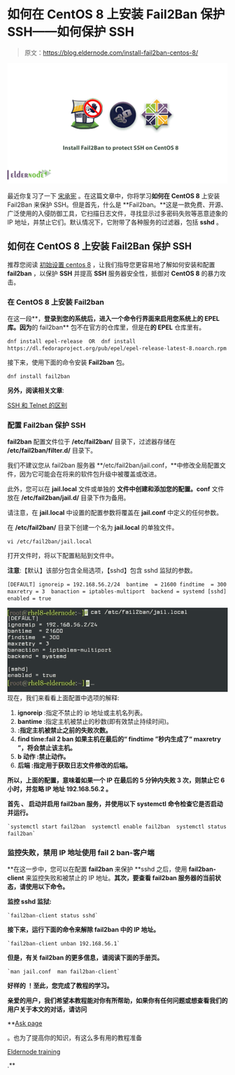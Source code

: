 # 如何在 CentOS 8 上安装 Fail2Ban 保护 SSH——如何保护 SSH

> 原文：<https://blog.eldernode.com/install-fail2ban-centos-8/>

![How to install Fail2Ban to protect SSH on CentOS 8](img/5b7c63f9d76101bd9a75627b3d0d8038.png)

最近你复习了一下 [宋承宪](https://eldernode.com/set-up-ssh-keys-on-centos-8/) 。在这篇文章中，你将学习**如何在 CentOS 8** 上安装 Fail2Ban 来保护 SSH。但是首先，什么是 **Fail2ban。**这是一款免费、开源、广泛使用的入侵防御工具，它扫描日志文件，寻找显示过多密码失败等恶意迹象的IP 地址，并禁止它们。默认情况下，它附带了各种服务的过滤器，包括 **sshd** 。

## 如何在 CentOS 8 上安装 Fail2Ban 保护 SSH

推荐您阅读 [初始设置 centos 8](https://eldernode.com/initial-set-up-centos-8/) ，让我们指导您更容易地了解如何安装和配置 **fail2ban** ，以保护 **SSH** 并提高 **SSH** 服务器安全性，抵御对 **CentOS 8** 的暴力攻击。

### 在 CentOS 8 上安装 Fail2ban

在这一段**，**登录到您的系统后，进入一个命令行界面来启用您系统上的 EPEL 库。因为**的 fail2ban** 包不在官方的仓库里，但是在**的 EPEL** 仓库里有。

```
dnf install epel-release  OR  dnf install https://dl.fedoraproject.org/pub/epel/epel-release-latest-8.noarch.rpm
```

接下来，使用下面的命令安装 **Fail2ban** 包。

```
dnf install fail2ban 
```

**另外，阅读相关文章**:

[SSH 和 Telnet 的区别](https://eldernode.com/difference-between-ssh-and-telnet/)

### 配置 Fail2ban 保护 SSH

**fail2ban** 配置文件位于 **/etc/fail2ban/** 目录下，过滤器存储在 **/etc/fail2ban/filter.d/** 目录下。

我们不建议您从 fail2ban 服务器 **/etc/fail2ban/jail.conf，**中修改全局配置文件，因为它可能会在将来的软件包升级中被覆盖或改进。

此外，您可以在 **jail.local** 文件或单独的 **文件中创建和添加您的配置。conf** 文件放在 **/etc/fail2ban/jail.d/** 目录下作为备用。

请注意，在 **jail.local** 中设置的配置参数将覆盖在 **jail.conf** 中定义的任何参数。

在 **/etc/fail2ban/** 目录下创建一个名为 **jail.local** 的单独文件。

```
vi /etc/fail2ban/jail.local
```

打开文件时，将以下配置粘贴到文件中。

**注意**:【默认】该部分包含全局选项，【sshd】包含 sshd 监狱的参数。

```
[DEFAULT] ignoreip = 192.168.56.2/24  bantime  = 21600 findtime  = 300  maxretry = 3  banaction = iptables-multiport  backend = systemd [sshd] enabled = true 
```

![Configuration](img/f59dc1ffe2904b80183d1f6f6971d718.png)
现在，我们来看看上面配置中选项的解释:

1.  **ignoreip** :指定不禁止的 ip 地址或主机名列表。
2.  **bantime** :指定主机被禁止的秒数(即有效禁止持续时间)。
3.  **:指定主机被禁止之前的失败次数。**
4.  ****find time**:fail 2 ban 如果主机在最后的“ **findtime** ”秒内生成了“ **maxretry** ”，将会禁止该主机。**
5.  ****b 动作** :禁止动作。**
6.  ****后端** :指定用于获取日志文件修改的后端。**

**所以，上面的配置，意味着如果一个 IP 在最后的 **5** 分钟内失败 **3** 次，则禁止它 **6** 小时，并忽略 IP 地址 **192.168.56.2** 。**

**首先 ****、**** 启动并启用 **fail2ban** 服务，并使用以下 systemctl 命令检查它是否启动并运行。**

```
`systemctl start fail2ban  systemctl enable fail2ban  systemctl status fail2ban`
```

### **监控失败，禁用 IP 地址使用 fail 2 ban-客户端**

**在这一步中，您可以在配置 **fail2ban** 来保护 **sshd 之后，使用 **fail2ban-client** 来监控失败和被禁止的 IP 地址。**其次，要查看 fail2ban 服务器的当前状态，请使用以下命令。**

**监控 **sshd** 监狱:**

```
`fail2ban-client status sshd` 
```

**接下来，运行下面的命令来解除 fail2ban 中的 IP 地址。**

```
`fail2ban-client unban 192.168.56.1` 
```

**但是，有关 fail2ban 的更多信息，请阅读下面的手册页。**

```
`man jail.conf  man fail2ban-client`
```

****好样的** ！至此，您完成了教程的学习。**

**亲爱的用户，我们希望本教程能对你有所帮助，如果你有任何问题或想查看我们的用户关于本文的对话，请访问**

**[Ask page](https://eldernode.com/ask)

。也为了提高你的知识，有这么多有用的教程准备

[Eldernode training](https://eldernode.com/blog/)

.**